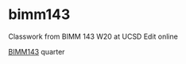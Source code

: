 # bimm143
Classwork from BIMM 143 W20 at UCSD
Edit online 

[BIMM143](https://github.com/natebloom1997/bimm143.git) quarter 

